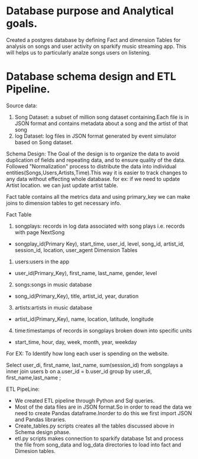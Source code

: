 # Database purpose and Analytical goals.

Created a postgres database by defining Fact and dimension Tables for analysis on songs and user activity on sparkify music streaming app. This will helps us to particularly analze songs users on listening.
 

# Database schema design and ETL Pipeline.

Source data: 
  1. Song Dataset: a subset of million song dataset containing.Each file is in JSON format and contains metadata about a song and the artist of that song
  2. log Dataset: log files in JSON format generated by event simulator based on Song dataset.

Schema Design: The Goal of the design is to organize the data to avoid duplication of fields and repeating data, and to ensure quality of the data.
Followed "Normalization" process to distribute the data into individual entities(Songs,Users,Artists,Time).This way it is easier to track changes to any data without effecting whole database. 
  for ex: if we need to update Artist location. we can just update artist table.
  
  Fact table contains all the metrics data and using primary_key we can make joins to dimension tables to get necessary info. 
  
  
  Fact Table
   1. songplays: records in log data associated with song plays i.e. records with page NextSong
   - songplay_id(Primary Key), start_time, user_id, level, song_id, artist_id, session_id, location, user_agent
  Dimension Tables
   1. users:users in the app
   - user_id(Primary_Key), first_name, last_name, gender, level
   2. songs:songs in music database
   - song_id(Primary_Key), title, artist_id, year, duration
   3. artists:artists in music database
   - artist_id(Primary_Key), name, location, latitude, longitude
   4. time:timestamps of records in songplays broken down into specific units
   - start_time, hour, day, week, month, year, weekday
   
  For EX: To Identify how long each user is spending on the website. 
  
  Select 
  user_di,
  first_name,
  last_name,
  sum(session_id)
  from 
  songplays a inner join 
  users b on a.user_id = b.user_id 
  group by 
   user_di, first_name,last_name ;
   

   
 ETL PipeLine:
 - We created ETL pipeline through Python and Sql queries. 
 - Most of the data files are in JSON format.So in order to read the data we need to create Pandas dataframe.Inorder to do this we first import JSON and Pandas libraries.
 - Create_tables.py scripts creates all the tables discussed above in Schema design phase. 
 - etl.py scripts makes connection to sparkify database 1st and process the file from song_data and log_data directories to load into fact and Dimesion tables.

